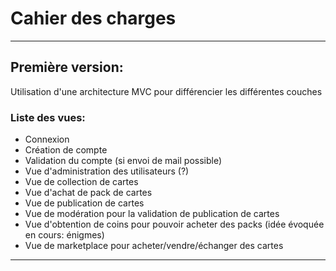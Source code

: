 # Cahier des charges
---
## Première version:
Utilisation d'une architecture MVC pour différencier les différentes couches
### Liste des vues:
- Connexion
- Création de compte
- Validation du compte (si envoi de mail possible)
- Vue d'administration des utilisateurs (?)
- Vue de collection de cartes
- Vue d'achat de pack de cartes
- Vue de publication de cartes
- Vue de modération pour la validation de publication de cartes
- Vue d'obtention de coins pour pouvoir acheter des packs (idée évoquée en cours: énigmes)
- Vue de marketplace pour acheter/vendre/échanger des cartes

---
